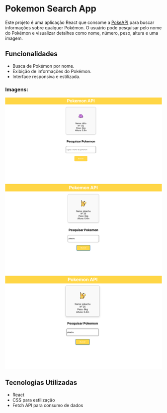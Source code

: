 # Pokemon Search App

Este projeto é uma aplicação React que consome a [PokeAPI](https://pokeapi.co/) para buscar informações sobre qualquer Pokémon. 
O usuário pode pesquisar pelo nome do Pokémon e visualizar detalhes como nome, número, peso, altura e uma imagem.

## Funcionalidades
- Busca de Pokémon por nome.
- Exibição de informações do Pokémon.
- Interface responsiva e estilizada.


### Imagens:
<img src="/public/readme1.png"  />
<img src="/public/readme2.png" />
<img src="/public/readme3.png"  />


## Tecnologias Utilizadas
- React
- CSS para estilização
- Fetch API para consumo de dados
